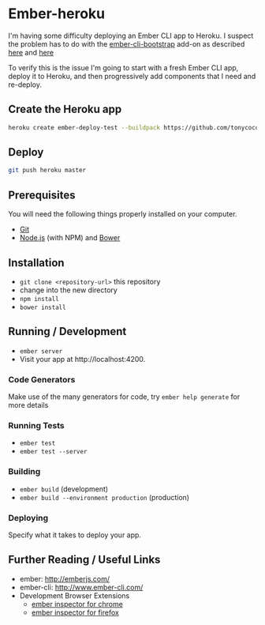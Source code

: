 # Ember-heroku

I'm having some difficulty deploying an Ember CLI app to Heroku. I suspect the problem has to do with the [ember-cli-bootstrap](https://github.com/dockyard/ember-cli-bootstrap) add-on as described [here](https://github.com/ember-addons/bootstrap-for-ember/issues/168) and [here](https://github.com/stefanpenner/ember-cli/issues/1727)

To verify this is the issue I'm going to start with a fresh Ember CLI app, deploy it to Heroku, and then progressively add components that I need and re-deploy.

## Create the Heroku app

```bash
heroku create ember-deploy-test --buildpack https://github.com/tonycoco/heroku-buildpack-ember-cli.git
```

## Deploy

```bash
git push heroku master
```

## Prerequisites

You will need the following things properly installed on your computer.

* [Git](http://git-scm.com/)
* [Node.js](http://nodejs.org/) (with NPM) and [Bower](http://bower.io/)

## Installation

* `git clone <repository-url>` this repository
* change into the new directory
* `npm install`
* `bower install`

## Running / Development

* `ember server`
* Visit your app at http://localhost:4200.

### Code Generators

Make use of the many generators for code, try `ember help generate` for more details

### Running Tests

* `ember test`
* `ember test --server`

### Building

* `ember build` (development)
* `ember build --environment production` (production)

### Deploying

Specify what it takes to deploy your app.

## Further Reading / Useful Links

* ember: http://emberjs.com/
* ember-cli: http://www.ember-cli.com/
* Development Browser Extensions
  * [ember inspector for chrome](https://chrome.google.com/webstore/detail/ember-inspector/bmdblncegkenkacieihfhpjfppoconhi)
  * [ember inspector for firefox](https://addons.mozilla.org/en-US/firefox/addon/ember-inspector/)

